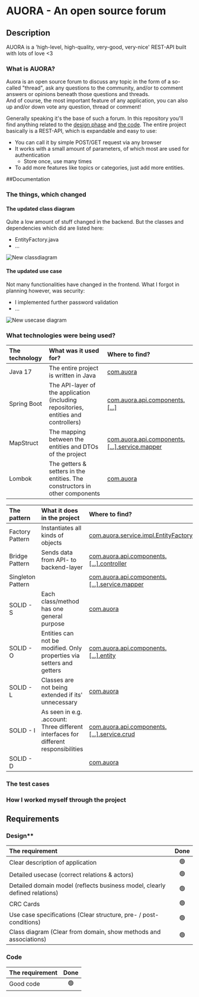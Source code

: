 # AUORA - An open source forum

## Description
AUORA is a 'high-level, high-quality, very-good, very-nice' REST-API built with lots of love <3

### What is AUORA?

Auora is an open source forum to discuss any topic in the form of a so-called "thread",
ask any questions to the community, and/or to comment answers or opinions beneath those
questions and threads. <br/>
And of course, the most important feature of any application, you can also up and/or down
vote any question, thread or comment!


Generally speaking it's the base of such a forum. In this repository you'll find anything 
related to the [design phase](https://github.com/z-100/AUORA/tree/master/other) and
[the code](https://github.com/z-100/AUORA). The entire project basically is a REST-API, which 
is expandable and easy to use:
* You can call it by simple POST/GET request via any browser
* It works with a small amount of parameters, of which most are used for authentication
    * Store once, use many times
* To add more features like topics or categories, just add more entities.

##Documentation

### The things, which changed

#### The updated class diagram

Quite a low amount of stuff changed in the backend. But the classes and dependencies which did are listed here:
* EntityFactory.java
* ...

![New classdiagram](https://github.com/z-100/auora/tree/master/other/class/updated.png)

#### The updated use case

Not many functionalities have changed in the frontend. What I forgot in planning however, was security:
* I implemented further password validation
* ...

![New usecase diagram](https://github.com/z-100/auora/tree/master/other/usecase/updated.png)

### What technologies were being used?

| The technology | What was it used for?                                                               | Where to find?                                                                                                                    |
|:---------------|:------------------------------------------------------------------------------------|:----------------------------------------------------------------------------------------------------------------------------------|
| Java 17        | The entire project is written in Java                                               | [com.auora](https://github.com/Z-100/AUORA/tree/master/src/main/java)                                                             |
| Spring Boot    | The API-layer of the application (including repositories, entities and controllers) | [com.auora.api.components.[...]](https://github.com/Z-100/AUORA/tree/master/src/main/java/com/auora/api/components)               |
| MapStruct      | The mapping between the entities and DTOs of the project                            | [com.auora.api.components.[...].service.mapper](https://github.com/Z-100/AUORA/tree/master/src/main/java/com/auora/api/components)|
| Lombok         | The getters & setters in the entities. The constructors in other components         | [com.auora](https://github.com/Z-100/AUORA/tree/master/src/main/java/)                                                            |

| The pattern       | What it does in the project                                                         | Where to find?                                                                                                                                 |
|:------------------|:------------------------------------------------------------------------------------|:-----------------------------------------------------------------------------------------------------------------------------------------------|
| Factory Pattern   | Instantiates all kinds of objects                                                   | [com.auora.service.impl.EntityFactory](https://github.com/Z-100/AUORA/tree/master/src/main/java/com/auora/api/service/impl/EntityFactory.java) |
| Bridge Pattern    | Sends data from API- to backend-layer                                               | [com.auora.api.components.[...].controller](https://github.com/Z-100/AUORA/tree/master/src/main/java/com/auora/api/components)                 |
| Singleton Pattern |                                                                                     | [com.auora.api.components.[...].service.mapper](https://github.com/Z-100/AUORA/tree/master/src/main/java/com/auora/api/components)             |
| SOLID - S         | Each class/method has one general purpose                                           | [com.auora](https://github.com/Z-100/AUORA/tree/master/src/main/java/)                                                                         |
| SOLID - O         | Entities can not be modified. Only properties via setters and getters               | [com.auora.api.components.[...].entity](https://github.com/Z-100/AUORA/tree/master/src/main/java/com/auora/api/components)                     |
| SOLID - L         | Classes are not being extended if its' unnecessary                                  | [com.auora](https://github.com/Z-100/AUORA/tree/master/src/main/java/)                                                                         |
| SOLID - I         | As seen in e.g. .account: Three different interfaces for different responsibilities | [com.auora.api.components.[...].service.crud](https://github.com/Z-100/AUORA/tree/master/src/main/java/com/auora/api/components)               |
| SOLID - D         |                                                                                     | [com.auora](https://github.com/Z-100/AUORA/tree/master/src/main/java/)                                                                         |

### The test cases

### How I worked myself through the project

## Requirements

### Design**

| The requirement                                                            | Done |
|:---------------------------------------------------------------------------|:----:|
| Clear description of application                                           |  🟢  |
| Detailed usecase (correct relations & actors)                              |  🟢  |
| Detailed domain model (reflects business model, clearly defined relations) |  🟢  |
| CRC Cards                                                                  |  🟢  |
| Use case specifications (Clear structure, pre- / post-conditions)          |  🟢  |
| Class diagram (Clear from domain, show methods and associations)           |  🟢  |

### Code

| The requirement                                                            | Done |
|:---------------------------------------------------------------------------|:----:|
| Good code                                                                  |  🟢  |